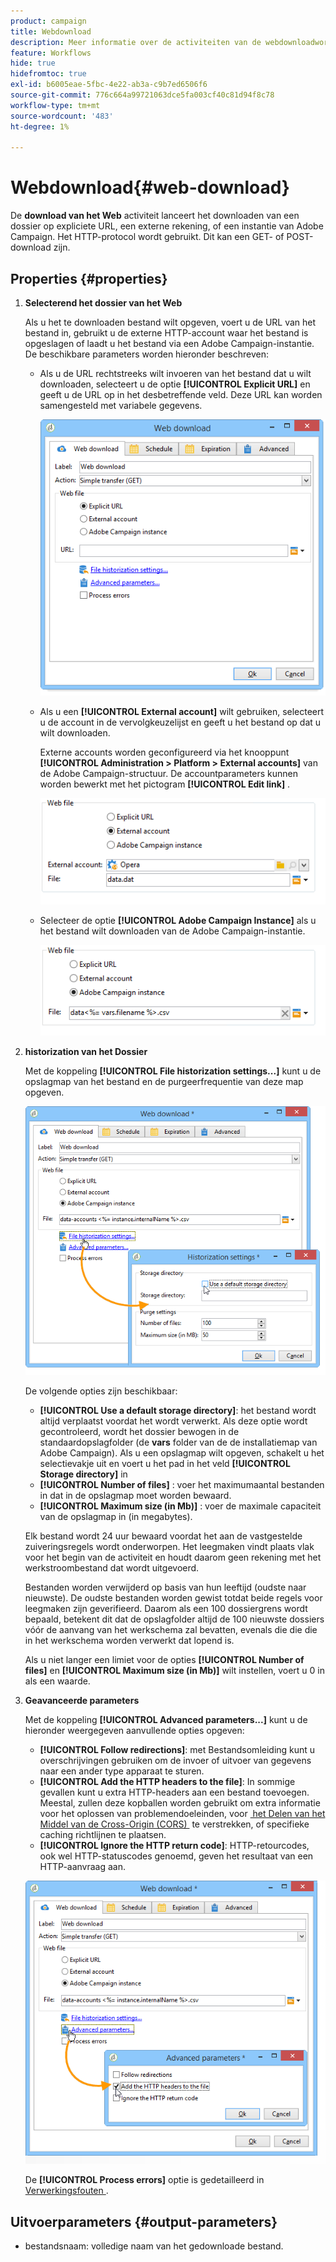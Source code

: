 ```yaml
---
product: campaign
title: Webdownload
description: Meer informatie over de activiteiten van de webdownloadworkflow
feature: Workflows
hide: true
hidefromtoc: true
exl-id: b6005eae-5fbc-4e22-ab3a-c9b7ed6506f6
source-git-commit: 776c664a99721063dce5fa003cf40c81d94f8c78
workflow-type: tm+mt
source-wordcount: '483'
ht-degree: 1%

---
```


# Webdownload{#web-download}



De **download van het Web** activiteit lanceert het downloaden van een dossier op expliciete URL, een externe rekening, of een instantie van Adobe Campaign. Het HTTP-protocol wordt gebruikt. Dit kan een GET- of POST-download zijn.

## Properties {#properties}

1. **Selecterend het dossier van het Web**

   Als u het te downloaden bestand wilt opgeven, voert u de URL van het bestand in, gebruikt u de externe HTTP-account waar het bestand is opgeslagen of laadt u het bestand via een Adobe Campaign-instantie. De beschikbare parameters worden hieronder beschreven:

   * Als u de URL rechtstreeks wilt invoeren van het bestand dat u wilt downloaden, selecteert u de optie **[!UICONTROL Explicit URL]** en geeft u de URL op in het desbetreffende veld. Deze URL kan worden samengesteld met variabele gegevens.

     ![](assets/download_web_edit.png)

   * Als u een **[!UICONTROL External account]** wilt gebruiken, selecteert u de account in de vervolgkeuzelijst en geeft u het bestand op dat u wilt downloaden.

     Externe accounts worden geconfigureerd via het knooppunt **[!UICONTROL Administration > Platform > External accounts]** van de Adobe Campaign-structuur. De accountparameters kunnen worden bewerkt met het pictogram **[!UICONTROL Edit link]** .

     ![](assets/download_web_edit_external.png)

   * Selecteer de optie **[!UICONTROL Adobe Campaign Instance]** als u het bestand wilt downloaden van de Adobe Campaign-instantie.

     ![](assets/download_web_edit_instance.png)

1. **historization van het Dossier**

   Met de koppeling **[!UICONTROL File historization settings...]** kunt u de opslagmap van het bestand en de purgeerfrequentie van deze map opgeven.

   ![](assets/download_web_edit_hist.png)

   De volgende opties zijn beschikbaar:

   * **[!UICONTROL Use a default storage directory]**: het bestand wordt altijd verplaatst voordat het wordt verwerkt. Als deze optie wordt gecontroleerd, wordt het dossier bewogen in de standaardopslagfolder (de **vars** folder van de de installatiemap van Adobe Campaign). Als u een opslagmap wilt opgeven, schakelt u het selectievakje uit en voert u het pad in het veld **[!UICONTROL Storage directory]** in
   * **[!UICONTROL Number of files]** : voer het maximumaantal bestanden in dat in de opslagmap moet worden bewaard.
   * **[!UICONTROL Maximum size (in Mb)]** : voer de maximale capaciteit van de opslagmap in (in megabytes).

   Elk bestand wordt 24 uur bewaard voordat het aan de vastgestelde zuiveringsregels wordt onderworpen. Het leegmaken vindt plaats vlak voor het begin van de activiteit en houdt daarom geen rekening met het werkstroombestand dat wordt uitgevoerd.

   Bestanden worden verwijderd op basis van hun leeftijd (oudste naar nieuwste). De oudste bestanden worden gewist totdat beide regels voor leegmaken zijn geverifieerd. Daarom als een 100 dossiergrens wordt bepaald, betekent dit dat de opslagfolder altijd de 100 nieuwste dossiers vóór de aanvang van het werkschema zal bevatten, evenals die die die in het werkschema worden verwerkt dat lopend is.

   Als u niet langer een limiet voor de opties **[!UICONTROL Number of files]** en **[!UICONTROL Maximum size (in Mb)]** wilt instellen, voert u 0 in als een waarde.

1. **Geavanceerde parameters**

   Met de koppeling **[!UICONTROL Advanced parameters...]** kunt u de hieronder weergegeven aanvullende opties opgeven:

   * **[!UICONTROL Follow redirections]**: met Bestandsomleiding kunt u overschrijvingen gebruiken om de invoer of uitvoer van gegevens naar een ander type apparaat te sturen.
   * **[!UICONTROL Add the HTTP headers to the file]**: In sommige gevallen kunt u extra HTTP-headers aan een bestand toevoegen. Meestal, zullen deze kopballen worden gebruikt om extra informatie voor het oplossen van problemendoeleinden, voor [&#x200B; het Delen van het Middel van de Cross-Origin (CORS) &#x200B;](https://developer.mozilla.org/docs/Web/HTTP/CORS) te verstrekken, of specifieke caching richtlijnen te plaatsen.
   * **[!UICONTROL Ignore the HTTP return code]**: HTTP-retourcodes, ook wel HTTP-statuscodes genoemd, geven het resultaat van een HTTP-aanvraag aan.

   ![](assets/download_web_edit_advanced.png)

   De **[!UICONTROL Process errors]** optie is gedetailleerd in [&#x200B; Verwerkingsfouten &#x200B;](monitoring-workflow-execution.md#processing-errors).

## Uitvoerparameters {#output-parameters}

* bestandsnaam: volledige naam van het gedownloade bestand.
